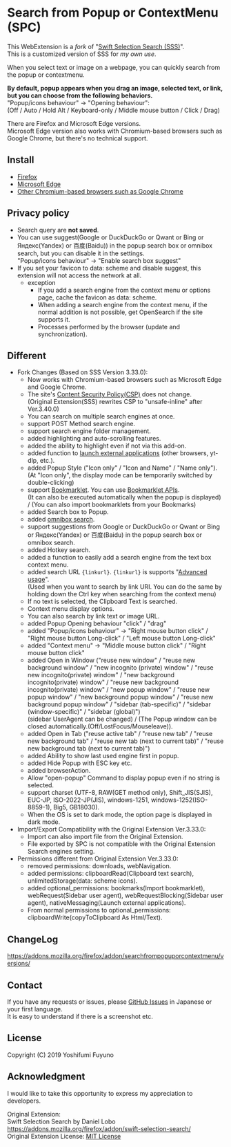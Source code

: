 # Search from Popup or ContextMenu (SPC)

This WebExtension is a *fork* of "[Swift Selection Search (SSS)](#acknowledgment)".  
This is a customized version of SSS for *my own use*.

When you select text or image on a webpage, you can quickly search from the popup or contextmenu.

**By default, popup appears when you drag an image, selected text, or link, but you can choose from the following behaviors.**  
  "Popup/icons behaviour" -> "Opening behaviour":  
  (Off / Auto / Hold Alt / Keyboard-only / Middle mouse button / Click / Drag)

There are Firefox and Microsoft Edge versions.  
Microsoft Edge version also works with Chromium-based browsers such as Google Chrome, but there's no technical support.

## Install
  * [Firefox](https://addons.mozilla.org/firefox/addon/searchfrompopuporcontextmenu/)
  * [Microsoft Edge](https://microsoftedge.microsoft.com/addons/detail/hlikagndoiibjkblhopoajeonpkfgiko)
  * [Other Chromium-based browsers such as Google Chrome](https://github.com/YoshifumiFuyuno/Search-from-Popup-or-ContextMenu/wiki/Instructions#how-to-install-on-chromium-based-browsers-such-as-google-chrome)

## Privacy policy
  * Search query are **not saved**.
  * You can use suggest(Google or DuckDuckGo or Qwant or Bing or Яндекс(Yandex) or 百度(Baidu)) in the popup search box or omnibox search, but you can disable it in the settings.  
    "Popup/icons behaviour" -> "Enable search box suggest"
  * If you set your favicon to data: scheme and disable suggest, this extension will not access the network at all.
    * exception
      * If you add a search engine from the context menu or options page, cache the favicon as data: scheme.
      * When adding a search engine from the context menu, if the normal addition is not possible, get OpenSearch if the site supports it.
      * Processes performed by the browser (update and synchronization).

## Different
* Fork Changes (Based on SSS Version 3.33.0):
  * Now works with Chromium-based browsers such as Microsoft Edge and Google Chrome.
  * The site's [Content Security Policy(CSP)](https://en.wikipedia.org/wiki/Content_Security_Policy) does not change.  
    (Original Extension(SSS) rewrites CSP to "unsafe-inline" after Ver.3.40.0)
  * You can search on multiple search engines at once.
  * support POST Method search engine.
  * support search engine folder management.
  * added highlighting and auto-scrolling features.
  * added the ability to highlight even if not via this add-on.
  * added function to [launch external applications](https://github.com/YoshifumiFuyuno/Search-from-Popup-or-ContextMenu/wiki/Launching-external-apps) (other browsers, yt-dlp, etc.).
  * added Popup Style ("Icon only" / "Icon and Name" / "Name only").  
    (At "Icon only", the display mode can be temporarily switched by double-clicking)
  * support [Bookmarklet](https://en.wikipedia.org/wiki/Bookmarklet). You can use [Bookmarklet APIs](https://github.com/YoshifumiFuyuno/Search-from-Popup-or-ContextMenu/wiki/Bookmarklet-APIs).  
    (It can also be executed automatically when the popup is displayed) / (You can also import bookmarklets from your Bookmarks)
  * added Search box to Popup.
  * added [omnibox search](https://github.com/YoshifumiFuyuno/Search-from-Popup-or-ContextMenu/wiki/Instructions#how-to-use-omnibox-search).
  * support suggestions from Google or DuckDuckGo or Qwant or Bing or Яндекс(Yandex) or 百度(Baidu) in the popup search box or omnibox search.
  * added Hotkey search.
  * added a function to easily add a search engine from the text box context menu.
  * added search URL `{linkurl}`. `{linkurl}` is supports "[Advanced usage](https://github.com/YoshifumiFuyuno/Search-from-Popup-or-ContextMenu/wiki/Instructions#advanced-usage)".  
    (Used when you want to search by link URI. You can do the same by holding down the Ctrl key when searching from the context menu)
  * If no text is selected, the Clipboard Text is searched.
  * Context menu display options.
  * You can also search by link text or image URL.
  * added Popup Opening behaviour "click" / "drag"
  * added "Popup/icons behaviour" -> "Right mouse button click" / "Right mouse button Long-click" / "Left mouse button Long-click"
  * added "Context menu" -> "Middle mouse button click" / "Right mouse button click"
  * added Open in Window ("reuse new window" / "reuse new background window" / "new incognito (private) window" / "reuse new incognito(private) window" / "new background incognito(private) window" / "reuse new background incognito(private) window" / "new popup window" / "reuse new popup window" / "new background popup window" / "reuse new background popup window" / "sidebar (tab-specific)" / "sidebar (window-specific)" / "sidebar (global)")  
    (sidebar UserAgent can be changed) / (The Popup window can be closed automatically.(Off/LostFocus/Mouseleave)).
  * added Open in Tab ("reuse active tab" / "reuse new tab" / "reuse new background tab" / "reuse new tab (next to current tab)" / "reuse new background tab (next to current tab)")
  * added Ability to show last used engine first in popup.
  * added Hide Popup with ESC key etc.
  * added browserAction.
  * Allow "open-popup" Command to display popup even if no string is selected.
  * support charset (UTF-8, RAW(GET method only), Shift_JIS(SJIS), EUC-JP, ISO-2022-JP(JIS), windows-1251, windows-1252(ISO-8859-1), Big5, GB18030).
  * When the OS is set to dark mode, the option page is displayed in dark mode.
* Import/Export Compatibility with the Original Extension Ver.3.33.0:
  * Import can also import file from the Original Extension.
  * File exported by SPC is not compatible with the Original Extension Search engines setting.
* Permissions different from Original Extension Ver.3.33.0:
  * removed permissions: downloads, webNavigation.
  * added permissions: clipboardRead(Clipboard text search), unlimitedStorage(data: scheme icons).
  * added optional_permissions: bookmarks(Import bookmarklet), webRequest(Sidebar user agent), webRequestBlocking(Sidebar user agent), nativeMessaging(Launch external applications).
  * From normal permissions to optional_permissions: clipboardWrite(copyToClipboard As Html/Text).

## ChangeLog
https://addons.mozilla.org/firefox/addon/searchfrompopuporcontextmenu/versions/

## Contact
If you have any requests or issues, please [GitHub Issues](https://github.com/YoshifumiFuyuno/Search-from-Popup-or-ContextMenu/issues) in Japanese or your first language.  
It is easy to understand if there is a screenshot etc.

## License
Copyright (C) 2019  Yoshifumi Fuyuno

## Acknowledgment
I would like to take this opportunity to express my appreciation to developers.

Original Extension:  
Swift Selection Search by Daniel Lobo  
https://addons.mozilla.org/firefox/addon/swift-selection-search/  
Original Extension License: [MIT License](https://github.com/CanisLupus/swift-selection-search/raw/d41fc/LICENSE)